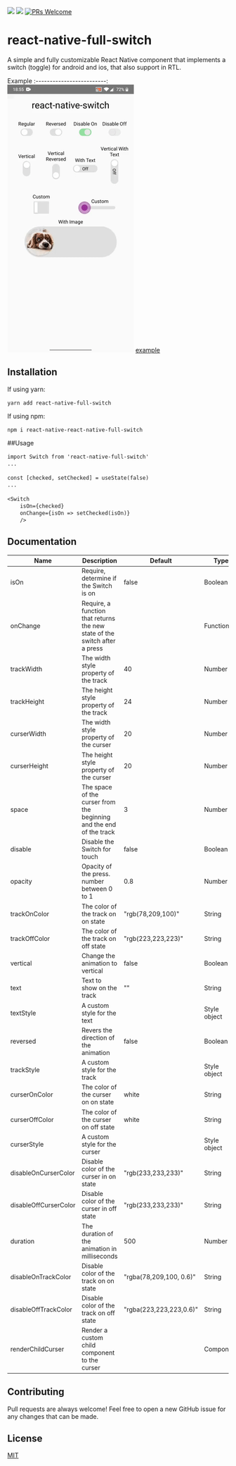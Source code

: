 ![](https://img.shields.io/npm/v/react-native-full-switch.svg?style=flat)
![](https://img.shields.io/npm/dt/react-native-full-switch.svg)
[![PRs Welcome](https://img.shields.io/badge/PRs-welcome-brightgreen.svg?style=flat-square)](http://makeapullrequest.com)

# react-native-full-switch

A simple and fully customizable React Native component that implements a switch (toggle) for android and ios, that also support in RTL.

Example
:-------------------------:
![](https://github.com/eldareini/react-native-full-switch/blob/master/assets/example.gif) 
[example](https://github.com/eldareini/react-native-full-switch/blob/master/example/App.js)

## Installation

If using yarn:

```
yarn add react-native-full-switch
```

If using npm:

```
npm i react-native-react-native-full-switch
```

##Usage

```
import Switch from 'react-native-full-switch'
...

const [checked, setChecked] = useState(false)
...

<Switch
    isOn={checked}
    onChange={isOn => setChecked(isOn)}
    />
```

## Documentation

| Name                  | Description                            | Default | Type    |
|-----------------------|----------------------------------------|---------|---------|
| isOn                  | Require, determine if the Switch is on | false           | Boolean  |
| onChange              | Require, a function that returns the new state of the switch after a press |    | Function |
| trackWidth            | The width style property of the track  | 40      | Number  |
| trackHeight           | The height style property of the track | 24      | Number  |
| curserWidth           | The width style property of the curser | 20      | Number  |
| curserHeight          | The height style property of the curser| 20      | Number  |
| space                 | The space of the curser from the beginning and the end of the track | 3  | Number  |
| disable               | Disable the Switch for touch            | false  | Boolean |
| opacity               | Opacity of the press. number between 0 to 1 | 0.8 | Number  |
| trackOnColor          | The color of the track on on state      | "rgb(78,209,100)" | String  |
| trackOffColor         | The color of the track on off state     | "rgb(223,223,223)" | String  |
| vertical              | Change the animation to vertical        | false  | Boolean |
| text                  | Text to show on the track               | ""     | String  |
| textStyle             | A custom style for the text             |        | Style object |
| reversed              | Revers the direction of the animation   | false  | Boolean |
| trackStyle            | A custom style for the track            |        | Style object |
| curserOnColor         | The color of the curser on on state     | white  | String  |
| curserOffColor        | The color of the curser on off state    | white  | String  |
| curserStyle           | A custom style for the curser           |        | Style object |
| disableOnCurserColor  | Disable color of the curser in on state | "rgb(233,233,233)" | String |
| disableOffCurserColor | Disable color of the curser in off state| "rgb(233,233,233)" | String |
| duration              | The duration of the animation in milliseconds | 500 | Number  |  
| disableOnTrackColor   | Disable color of the track on on state  | "rgba(78,209,100, 0.6)" | String |
| disableOffTrackColor  | Disable color of the track on off state | "rgba(223,223,223,0.6)" | String |
| renderChildCurser     | Render a custom child component to the curser |        | Component |

## Contributing
Pull requests are always welcome! Feel free to open a new GitHub issue for any changes that can be made.

## License
[MIT](https://github.com/eldareini/react-native-full-switch/blob/master/LICENSE)



